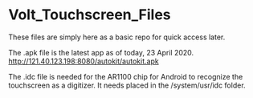 # Volt_Touchscreen_Files

These files are simply here as a basic repo for quick access later.

The .apk file is the latest app as of today, 23 April 2020.
http://121.40.123.198:8080/autokit/autokit.apk

The .idc file is needed for the AR1100 chip for Android to recognize the touchscreen as a digitizer.
It needs placed in the /system/usr/idc folder.
